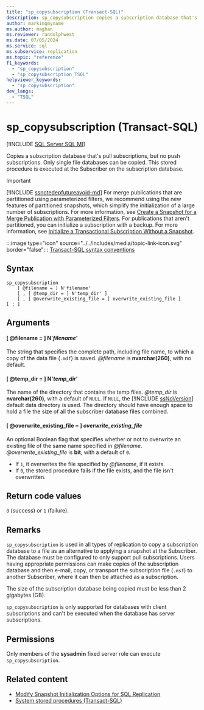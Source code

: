 ```yaml
---
title: "sp_copysubscription (Transact-SQL)"
description: sp_copysubscription copies a subscription database that's pull subscriptions, but no push subscriptions.
author: markingmyname
ms.author: maghan
ms.reviewer: randolphwest
ms.date: 07/05/2024
ms.service: sql
ms.subservice: replication
ms.topic: "reference"
f1_keywords:
  - "sp_copysubscription"
  - "sp_copysubscription_TSQL"
helpviewer_keywords:
  - "sp_copysubscription"
dev_langs:
  - "TSQL"
---
```

# sp_copysubscription (Transact-SQL)

[!INCLUDE [SQL Server SQL MI](../../includes/applies-to-version/sql-asdbmi.md)]

Copies a subscription database that's pull subscriptions, but no push subscriptions. Only single file databases can be copied. This stored procedure is executed at the Subscriber on the subscription database.

> [!IMPORTANT]  
> [!INCLUDE [ssnotedepfutureavoid-md](../../includes/ssnotedepfutureavoid-md.md)] For merge publications that are partitioned using parameterized filters, we recommend using the new features of partitioned snapshots, which simplify the initialization of a large number of subscriptions. For more information, see [Create a Snapshot for a Merge Publication with Parameterized Filters](../replication/create-a-snapshot-for-a-merge-publication-with-parameterized-filters.md). For publications that aren't partitioned, you can initialize a subscription with a backup. For more information, see [Initialize a Transactional Subscription Without a Snapshot](../replication/initialize-a-transactional-subscription-without-a-snapshot.md).

:::image type="icon" source="../../includes/media/topic-link-icon.svg" border="false"::: [Transact-SQL syntax conventions](../../t-sql/language-elements/transact-sql-syntax-conventions-transact-sql.md)

## Syntax

```syntaxsql
sp_copysubscription
    [ @filename = ] N'filename'
    [ , [ @temp_dir = ] N'temp_dir' ]
    [ , [ @overwrite_existing_file = ] overwrite_existing_file ]
[ ; ]
```

## Arguments

#### [ @filename = ] N'*filename*'

The string that specifies the complete path, including file name, to which a copy of the data file (`.mdf`) is saved. *@filename* is **nvarchar(260)**, with no default.

#### [ @temp_dir = ] N'*temp_dir*'

The name of the directory that contains the temp files. *@temp_dir* is **nvarchar(260)**, with a default of `NULL`. If `NULL`, the [!INCLUDE [ssNoVersion](../../includes/ssnoversion-md.md)] default data directory is used. The directory should have enough space to hold a file the size of all the subscriber database files combined.

#### [ @overwrite_existing_file = ] *overwrite_existing_file*

An optional Boolean flag that specifies whether or not to overwrite an existing file of the same name specified in *@filename*. *@overwrite_existing_file* is **bit**, with a default of `0`.

- If `1`, it overwrites the file specified by *@filename*, if it exists.
- If `0`, the stored procedure fails if the file exists, and the file isn't overwritten.

## Return code values

`0` (success) or `1` (failure).

## Remarks

`sp_copysubscription` is used in all types of replication to copy a subscription database to a file as an alternative to applying a snapshot at the Subscriber. The database must be configured to only support pull subscriptions. Users having appropriate permissions can make copies of the subscription database and then e-mail, copy, or transport the subscription file (`.msf`) to another Subscriber, where it can then be attached as a subscription.

The size of the subscription database being copied must be less than 2 gigabytes (GB).

`sp_copysubscription` is only supported for databases with client subscriptions and can't be executed when the database has server subscriptions.

## Permissions

Only members of the **sysadmin** fixed server role can execute `sp_copysubscription`.

## Related content

- [Modify Snapshot Initialization Options for SQL Replication](../replication/snapshot-options.md)
- [System stored procedures (Transact-SQL)](system-stored-procedures-transact-sql.md)
